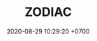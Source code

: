 ---
layout: teamCard
permalink: /team/:title.html
categories: surjohto042024 norteMayo ljmy24 partido1 partido2 partido3 partido7 partido8
maincover: /assets/logos/ZODIAC.png
puntosLJMAYO24: 14
date: 2020-08-29 10:29:20 +0700
title: ZODIAC
tag: johto042024
color: black
puntosLJ202404: 12
grupo: sur
background: '#F16C38'
cover: /assets/backCard.png
team: ZODIAC
ID: ZC
pj: 11
pt1: 2
pt2: 0
pt3: 3
pt4: 1
pt5: 3
pt6: 0
pt7: 1
pt8: 1
pt9: 0
pt10: 0
pt11: 3
p1: ZODIAC
r1: 2
bg1: bg-info
rr1: 1
pp1: DFS DMD
p2: ZODIAC
r2: 0
rr2: 3
bg2: bg-danger
pp2: T. SATISFACTION
p3: ZODIAC
r3: 3
rr3: 0
bg3: bg-success
pp3: S. VANGUARD
p4:  HGO
r4: 2
bg4: bg-warning
rr4: 1
pp4: ZODIAC
p5:  HG REGIOS
r5: 0
rr5: 3
bg5: bg-success
pp5: zodiac
p6:  SOJ
r6: 3
bg6: bg-danger
rr6: 0
pp6: ZODIAC
p7: ZODIAC
r7: 1
rr7: 2 
bg7: bg-warning
pp7: mbo
p8: ZODIAC
r8: 1
rr8: 2
bg8: bg-warning
pp8: last breath
p9:  DFS RUBY
r9: 3
bg9: bg-danger
rr9: 0
pp9: ZODIAC
p10:  no smite
r10: 3
rr10: 0
bg10: bg-danger
pp10: zodiac
p11: jas
r11: 0
rr11: 3
bg11: bg-success
pp11: zodiac
---